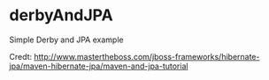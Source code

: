 # derbyAndJPA
Simple Derby and JPA example

Credt: http://www.mastertheboss.com/jboss-frameworks/hibernate-jpa/maven-hibernate-jpa/maven-and-jpa-tutorial
